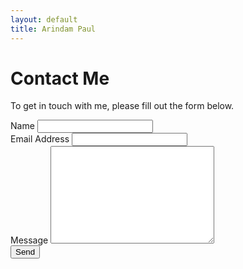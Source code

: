 ```yaml
---
layout: default
title: Arindam Paul
---
```


<div id="contact">
  <h1 class="pageTitle">Contact Me</h1>

  <div class="contactContent">
    <p class="intro">To get in touch with me, please fill out the form below.</p>
    <img src="{{ '/assets/img/contact.jpg' | prepend: site.baseurl }}" alt="">
  </div>
  <form action="http://formspree.io/your@mail.com" method="POST">
    <label for="name">Name</label>    
    <input type="text" id="name" name="name" class="full-width"><br>
    <label for="email">Email Address</label>
    <input type="email" id="email" name="_replyto" class="full-width"><br>
    <label for="message">Message</label>
    <textarea name="message" id="message" cols="30" rows="10" class="full-width"></textarea><br>
    <input type="submit" value="Send" class="button">
  </form>
</div>
